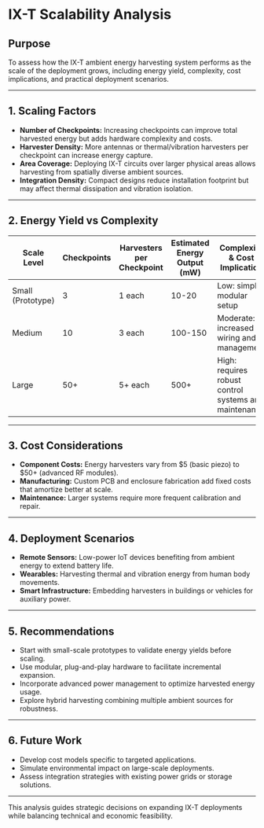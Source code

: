 # IX-T Scalability Analysis

## Purpose

To assess how the IX-T ambient energy harvesting system performs as the scale of the deployment grows, including energy yield, complexity, cost implications, and practical deployment scenarios.

---

## 1. Scaling Factors

- **Number of Checkpoints:** Increasing checkpoints can improve total harvested energy but adds hardware complexity and costs.
- **Harvester Density:** More antennas or thermal/vibration harvesters per checkpoint can increase energy capture.
- **Area Coverage:** Deploying IX-T circuits over larger physical areas allows harvesting from spatially diverse ambient sources.
- **Integration Density:** Compact designs reduce installation footprint but may affect thermal dissipation and vibration isolation.

---

## 2. Energy Yield vs Complexity

| Scale Level     | Checkpoints | Harvesters per Checkpoint | Estimated Energy Output (mW) | Complexity & Cost Implication    |
|-----------------|-------------|--------------------------|-----------------------------|---------------------------------|
| Small (Prototype) | 3           | 1 each                   | 10-20                       | Low: simple modular setup       |
| Medium          | 10          | 3 each                   | 100-150                     | Moderate: increased wiring and management |
| Large           | 50+         | 5+ each                  | 500+                        | High: requires robust control systems and maintenance |

---

## 3. Cost Considerations

- **Component Costs:** Energy harvesters vary from $5 (basic piezo) to $50+ (advanced RF modules).  
- **Manufacturing:** Custom PCB and enclosure fabrication add fixed costs that amortize better at scale.  
- **Maintenance:** Larger systems require more frequent calibration and repair.

---

## 4. Deployment Scenarios

- **Remote Sensors:** Low-power IoT devices benefiting from ambient energy to extend battery life.  
- **Wearables:** Harvesting thermal and vibration energy from human body movements.  
- **Smart Infrastructure:** Embedding harvesters in buildings or vehicles for auxiliary power.

---

## 5. Recommendations

- Start with small-scale prototypes to validate energy yields before scaling.  
- Use modular, plug-and-play hardware to facilitate incremental expansion.  
- Incorporate advanced power management to optimize harvested energy usage.  
- Explore hybrid harvesting combining multiple ambient sources for robustness.

---

## 6. Future Work

- Develop cost models specific to targeted applications.  
- Simulate environmental impact on large-scale deployments.  
- Assess integration strategies with existing power grids or storage solutions.

---

This analysis guides strategic decisions on expanding IX-T deployments while balancing technical and economic feasibility.

